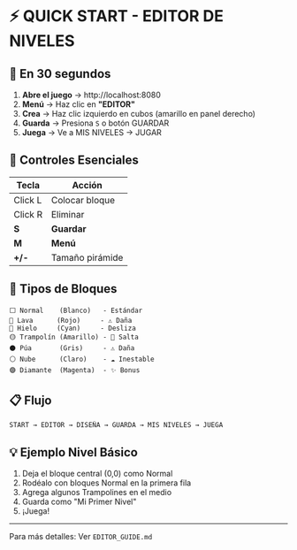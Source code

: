 # ⚡ QUICK START - EDITOR DE NIVELES

## 🎯 En 30 segundos

1. **Abre el juego** → http://localhost:8080
2. **Menú** → Haz clic en **"EDITOR"**
3. **Crea** → Haz clic izquierdo en cubos (amarillo en panel derecho)
4. **Guarda** → Presiona `S` o botón GUARDAR
5. **Juega** → Ve a MIS NIVELES → JUGAR

## 📱 Controles Esenciales

| Tecla | Acción |
|-------|--------|
| Click L | Colocar bloque |
| Click R | Eliminar |
| **S** | **Guardar** |
| **M** | **Menú** |
| **+/-** | Tamaño pirámide |

## 🎨 Tipos de Bloques

```
⬜ Normal    (Blanco)   - Estándar
🔴 Lava      (Rojo)     - ⚠️ Daña
🔵 Hielo     (Cyan)     - Desliza
🟡 Trampolín (Amarillo) - 🚀 Salta
⚫ Púa       (Gris)     - ⚠️ Daña
⚪ Nube      (Claro)    - ☁️ Inestable
🟣 Diamante  (Magenta)  - ✨ Bonus
```

## 📋 Flujo

```
START → EDITOR → DISEÑA → GUARDA → MIS NIVELES → JUEGA
```

## 💡 Ejemplo Nivel Básico

1. Deja el bloque central (0,0) como Normal
2. Rodéalo con bloques Normal en la primera fila
3. Agrega algunos Trampolines en el medio
4. Guarda como "Mi Primer Nivel"
5. ¡Juega!

---

Para más detalles: Ver `EDITOR_GUIDE.md`
